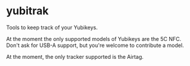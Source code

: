 # yubitrak
Tools to keep track of your Yubikeys.

At the moment the only supported models of Yubikeys are the 5C NFC. Don't ask for USB-A support, but you're welcome to contribute a model.

At the moment, the only tracker supported is the Airtag.
